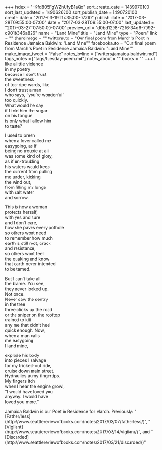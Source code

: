 +++
index = "-Kfd805FgWZhUfyB1aQo"
sort_create_date = 1489970100
sort_last_updated = 1490626200
sort_publish_date = 1490720100
create_date = "2017-03-19T17:35:00-07:00"
publish_date = "2017-03-28T09:55:00-07:00"
date = "2017-03-28T09:55:00-07:00"
last_updated = "2017-03-27T07:50:00-07:00"
preview_url = "d0bd1298-72f6-34d6-7092-c901b346a826"
name = "Land Mine"
title = "Land Mine"
type = "Poem"
link = ""
shareimage = ""
twitterauto = "Our final poem from March's Poet in Residence Jamaica Baldwin: \"Land Mine\""
facebookauto = "Our final poem from March's Poet in Residence Jamaica Baldwin: \"Land Mine\""
make_image_tweet = "False"
notes_byline = ["writers/jamaica-baldwin.md"]
tags_notes = ["tags/tuesday-poem.md"]
notes_about = ""
books = ""
+++
I like a little violence<br>
in my poetry<br>
because I don’t trust<br>
the sweetness<br>
of too-ripe words, like<br>
I don’t trust a man<br>
who says, “you’re wonderful”<br>
too quickly.<br>
What would he say<br>
if I told him the sugar<br>
on his tongue<br>
is only what I allow him<br>
to taste?

I used to preen<br>
when a lover called me<br>
easygoing, as if<br>
being no trouble at all<br>
was some kind of glory,<br>
as if un-troubling<br>
his waters would keep<br>
the current from pulling<br>
me under, kicking<br>
the wind out,<br>
from filling my lungs<br>
with salt water<br>
and sorrow. 

This is how a woman<br>
protects herself,<br>
with yes and sure<br>
and I don’t care,<br>
how she paves every pothole<br>
so others wont need<br>
to remember how much<br>
earth is still root, crack<br>
and resistance,<br>
so others wont feel<br>
the quaking and know<br>
that earth never intended<br>
to be tamed.

But I can’t take all<br>
the blame. You see,<br>
they never looked up.<br>
Not once.<br>
Never saw the sentry<br> 
in the tree<br> 
three clicks up the road<br> 
or the sniper on the rooftop<br> 
trained to kill<br> 
any me that didn’t heel<br>
quick enough. Now,<br> 
when a man calls<br> 
me easygoing<br> 
I land mine, 

explode his body<br>
into pieces I salvage<br>
for my tricked-out ride,<br>
cruise down main street.<br>
Hydraulics at my fingertips.<br>
My fingers itch<br>
when I hear the engine growl,<br>
“I would have loved you<br>
anyway. I would have<br>
loved you more.”

<p class="poem-footer">Jamaica Baldwin is our Poet in Residence for March. Previously: "[Father/less](http://www.seattlereviewofbooks.com/notes/2017/03/07/fatherless/)", "[Vigilant](http://www.seattlereviewofbooks.com/notes/2017/03/14/vigilant/)", and "[Discarded](http://www.seattlereviewofbooks.com/notes/2017/03/21/discarded/)".